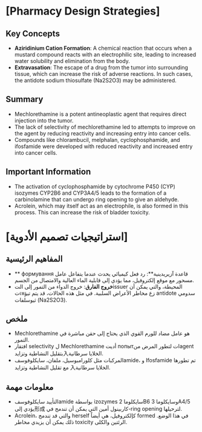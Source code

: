 # [Pharmacy Design Strategies]
## Key Concepts
* **Aziridinium Cation Formation**: A chemical reaction that occurs when a mustard compound reacts with an electrophilic site, leading to increased water solubility and elimination from the body.
* **Extravasation**: The escape of a drug from the tumor into surrounding tissue, which can increase the risk of adverse reactions. In such cases, the antidote sodium thiosulfate (Na2S2O3) may be administered.

## Summary
* Mechlorethamine is a potent antineoplastic agent that requires direct injection into the tumor.
* The lack of selectivity of mechlorethamine led to attempts to improve on the agent by reducing reactivity and increasing entry into cancer cells.
* Compounds like chlorambucil, melphalan, cyclophosphamide, and ifosfamide were developed with reduced reactivity and increased entry into cancer cells.

## Important Information
* The activation of cyclophosphamide by cytochrome P450 (CYP) isozymes CYP2B6 and CYP3A4/5 leads to the formation of a carbinolamine that can undergo ring opening to give an aldehyde.
* Acrolein, which may itself act as an electrophile, is also formed in this process. This can increase the risk of bladder toxicity.

# [استراتيجيات تصميم الأدوية]
## المفاهيم الرئيسية
* ** формування قاعدة آزيريدينية**: رد فعل كيميائي يحدث عندما يتفاعل عامل مسحور مع موقع إلكتروفيل، مما يؤدي إلى قابلية الماء العالية والامتصال من الجسم.
* **خروج الفارق**: خروج الدواء من التمور إلى التissuer المحيطة، والتي يمكن أن تเพزع مخاطر الأعراض السلبية. في مثل هذه الحالات، قد يتم تيؤ antidote سدومي ثيوسلفات (Na2S2O3).

## ملخص
* Mechlorethamine هو عامل مضاد للورم القوي الذي يحتاج إلى حقن مباشرة في التمور.
* افتقار selectivity ل Mechlorethamine أديت попытات لتطور المرض منagent بتقليل النشاطية وتزايد入الخلايا سرطانية.
* المركبات مثل كلورامبوسيل، ملفان، سايكلوفوسفamide، و Ifosfamide تم تطورها مع تقليل النشاطية وتزايد 入الخلايا سرطانية.

## معلومات مهمة
* التأييد سايكلوفوسفamide بواسطة izozymes سايكلوما 2B6 وسايكلوما 3A4/5 يؤدي إلى形成 كاربينول أمين التي يمكن أن تندمج في-ring opening لترحيلها.
* Acrolein، والتي قد تندمج herself كإلكتروفيل، هي أيضاً formed في هذا الوضع. ذلك يمكن أن يزيدي مخاطر toxicity الرئتين والكلى.